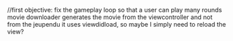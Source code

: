 //first objective: fix the gameplay loop so that a user can play many rounds
movie downloader generates the movie from the viewcontroller and not from the jeupendu
it uses viewdidload, so maybe I simply need to reload the view?
